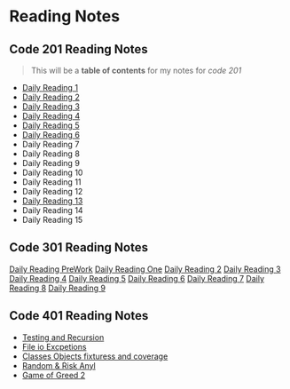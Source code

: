 # Reading Notes

## Code 201 Reading Notes
> This will be a **table of contents** for my notes for *code 201*

- [Daily Reading 1](class-01.md)
- [Daily Reading 2](class-02.md)
- [Daily Reading 3](class-03.md)
- [Daily Reading 4](class-04.md)
- [Daily Reading 5](class-05.md)
- [Daily Reading 6](class-06.md)
- Daily Reading 7
- Daily Reading 8
- Daily Reading 9
- Daily Reading 10
- Daily Reading 11
- Daily Reading 12
- [Daily Reading 13](class-13.md) 
- Daily Reading 14
- Daily Reading 15


## Code 301 Reading Notes

[Daily Reading PreWork](class-00.md
)
[Daily Reading One](clas-32.md)
[Daily Reading 2](clas-33.md)
[Daily Reading 3](clas-34.md)
[Daily Reading 4](clas-35.md)
[Daily Reading 5](clas-36.md)
[Daily Reading 6](clas-37.md)
[Daily Reading 7](clas-38.md)
[Daily Reading 8](clas-39.md)
[Daily Reading 9](clas-312.md)

## Code 401 Reading Notes

 - [Testing and Recursion](401-class-02.md)
 - [File io Excpetions](401-class-03.md)
 - [Classes Objects fixturess and coverage](401-class-04.md)
 - [Random & Risk Anyl](401-class-06.md)
 - [Game of Greed 2](401-class-07.md)

 